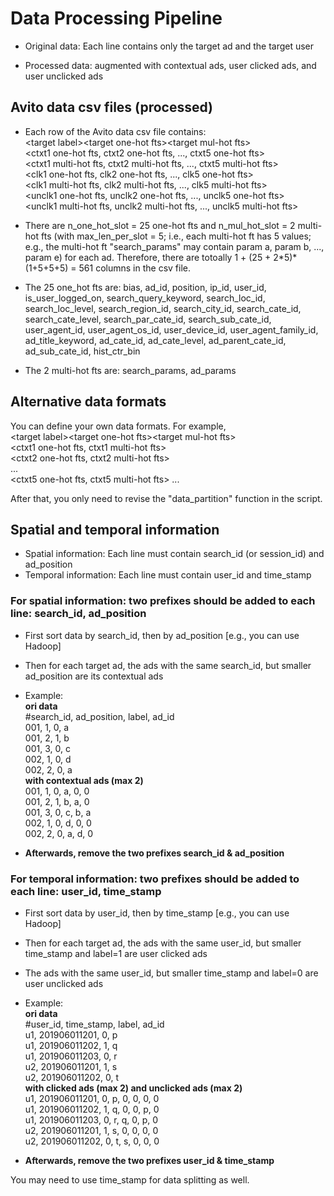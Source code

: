 # Data Processing Pipeline

* Original data: Each line contains only the target ad and the target user

* Processed data: augmented with contextual ads, user clicked ads, and user unclicked ads

## Avito data csv files (processed)
* Each row of the Avito data csv file contains:\
\<target label\>\<target one-hot fts\>\<target mul-hot fts\> \
\<ctxt1 one-hot fts, ctxt2 one-hot fts, ..., ctxt5 one-hot fts\> \
\<ctxt1 multi-hot fts, ctxt2 multi-hot fts, ..., ctxt5 multi-hot fts\> \
\<clk1 one-hot fts, clk2 one-hot fts, ..., clk5 one-hot fts\> \
\<clk1 multi-hot fts, clk2 multi-hot fts, ..., clk5 multi-hot fts\> \
\<unclk1 one-hot fts, unclk2 one-hot fts, ..., unclk5 one-hot fts\> \
\<unclk1 multi-hot fts, unclk2 multi-hot fts, ..., unclk5 multi-hot fts\>

* There are n_one_hot_slot = 25 one-hot fts and n_mul_hot_slot = 2 multi-hot fts (with max_len_per_slot = 5; i.e., each multi-hot ft has 5 values; e.g., the multi-hot ft "search_params" may contain param a, param b, ..., param e) for each ad.
Therefore, there are totoally 1 + (25 + 2\*5)\*(1+5+5+5) = 561 columns in the csv file.

* The 25 one_hot fts are:
bias, ad_id, position, ip_id, user_id, is_user_logged_on, search_query_keyword, search_loc_id, search_loc_level, search_region_id, search_city_id, search_cate_id, search_cate_level, search_par_cate_id, search_sub_cate_id, user_agent_id, user_agent_os_id, user_device_id, user_agent_family_id, ad_title_keyword, ad_cate_id, ad_cate_level, ad_parent_cate_id, ad_sub_cate_id, hist_ctr_bin

* The 2 multi-hot fts are:
search_params, ad_params

## Alternative data formats
You can define your own data formats. For example, \
\<target label\>\<target one-hot fts\>\<target mul-hot fts\> \
\<ctxt1 one-hot fts, ctxt1 multi-hot fts\> \
\<ctxt2 one-hot fts, ctxt2 multi-hot fts\> \
... \
\<ctxt5 one-hot fts, ctxt5 multi-hot fts\> ...

After that, you only need to revise the "data_partition" function in the script.

## Spatial and temporal information
* Spatial information: Each line must contain search_id (or session_id) and ad_position
* Temporal information: Each line must contain user_id and time_stamp
 
### For spatial information: two prefixes should be added to each line: search_id, ad_position
* First sort data by search_id, then by ad_position [e.g., you can use Hadoop]
* Then for each target ad, the ads with the same search_id, but smaller ad_position are its contextual ads

* Example: \
**ori data** \
#search_id, ad_position, label, ad_id \
001, 1, 0, a \
001, 2, 1, b \
001, 3, 0, c \
002, 1, 0, d \
002, 2, 0, a \
**with contextual ads (max 2)** \
001, 1, 0, a, 0, 0 \
001, 2, 1, b, a, 0 \
001, 3, 0, c, b, a \
002, 1, 0, d, 0, 0 \
002, 2, 0, a, d, 0

* **Afterwards, remove the two prefixes search_id & ad_position**

### For temporal information: two prefixes should be added to each line: user_id, time_stamp
* First sort data by user_id, then by time_stamp [e.g., you can use Hadoop]
* Then for each target ad, the ads with the same user_id, but smaller time_stamp and label=1 are user clicked ads
* The ads with the same user_id, but smaller time_stamp and label=0 are user unclicked ads

* Example: \
**ori data** \
#user_id, time_stamp, label, ad_id \
u1, 201906011201, 0, p \
u1, 201906011202, 1, q \
u1, 201906011203, 0, r \
u2, 201906011201, 1, s \
u2, 201906011202, 0, t \
**with clicked ads (max 2) and unclicked ads (max 2)** \
u1, 201906011201, 0, p, 0, 0, 0, 0 \
u1, 201906011202, 1, q, 0, 0, p, 0 \
u1, 201906011203, 0, r, q, 0, p, 0 \
u2, 201906011201, 1, s, 0, 0, 0, 0 \
u2, 201906011202, 0, t, s, 0, 0, 0

* **Afterwards, remove the two prefixes user_id & time_stamp**

You may need to use time_stamp for data splitting as well.

